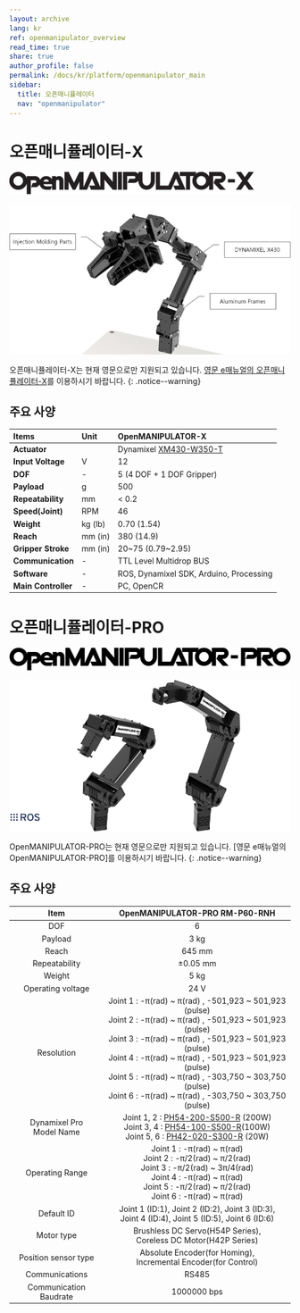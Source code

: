 ```yaml
---
layout: archive
lang: kr
ref: openmanipulator_overview
read_time: true
share: true
author_profile: false
permalink: /docs/kr/platform/openmanipulator_main
sidebar:
  title: 오픈매니퓰레이터
  nav: "openmanipulator"
---
```




# 오픈매니퓰레이터-X

![](/assets/images/platform/openmanipulator_x/OpenManipulator.resized.png)

![](/assets/images/platform/openmanipulator_x/OpenManipulator_Introduction.resized.jpg)

오픈매니퓰레이터-X는 현재 영문으로만 지원되고 있습니다. [영문 e매뉴얼의 오픈매니퓰레이터-X]를 이용하시기 바랍니다.
{: .notice--warning}

[영문 e매뉴얼의 오픈매니퓰레이터-X]: /docs/en/platform/openmanipulator_x/overview/


## 주요 사양

| Items               | Unit    | OpenMANIPULATOR-X                                    |
|:--------------------|:--------|:-----------------------------------------------------|
| **Actuator**        |         | Dynamixel [XM430-W350-T](/docs/en/dxl/x/xm430-w350/) |
| **Input Voltage**   | V       | 12                                                   |
| **DOF**             | -       | 5 (4 DOF + 1 DOF Gripper)                            |
| **Payload**         | g       | 500                                                  |
| **Repeatability**   | mm      | < 0.2                                                |
| **Speed(Joint)**    | RPM     | 46                                                   |
| **Weight**          | kg (lb) | 0.70  (1.54)                                         |
| **Reach**           | mm (in) | 380   (14.9)                                         |
| **Gripper Stroke**  | mm (in) | 20~75 (0.79~2.95)                                    |
| **Communication**   | -       | TTL Level Multidrop BUS                              |
| **Software**        | -       | ROS, Dynamixel SDK, Arduino, Processing              |
| **Main Controller** | -       | PC, OpenCR                                           |

# 오픈매니퓰레이터-PRO

![](/assets/images/platform/openmanipulator_pro/logo.png)  

<img src="/assets/images/platform/openmanipulator_pro/product_img.png" width="1250">  


OpenMANIPULATOR-PRO는 현재 영문으로만 지원되고 있습니다. [영문 e매뉴얼의 OpenMANIPULATOR-PRO]를 이용하시기 바랍니다.
{: .notice--warning}

[영문 e매뉴얼의 오픈매니퓰레이터-PRO]: /docs/en/platform/openmanipulator_pro/overview/


## 주요 사양

|             Item              |                                                                                                                                                                                        OpenMANIPULATOR-PRO RM-P60-RNH                                                                                                                                                                                        |
|:-----------------------------:|:------------------------------------------------------------------------------------------------------------------------------------------------------------------------------------------------------------------------------------------------------------------------------------------------------------------------------------------------------------------------------------------------------------:|
|              DOF              |                                                                                                                                                                                                      6                                                                                                                                                                                                       |
|            Payload            |                                                                                                                                                                                                     3 kg                                                                                                                                                                                                     |
|             Reach             |                                                                                                                                                                                                    645 mm                                                                                                                                                                                                    |
|         Repeatability         |                                                                                                                                                                                                   ±0.05 mm                                                                                                                                                                                                   |
|            Weight             |                                                                                                                                                                                                     5 kg                                                                                                                                                                                                     |
|       Operating voltage       |                                                                                                                                                                                                     24 V                                                                                                                                                                                                     |
|          Resolution           | Joint 1 : -&pi;(rad) ~ &pi;(rad) , -501,923 ~ 501,923 (pulse)<br />Joint 2 : -&pi;(rad) ~ &pi;(rad) , -501,923 ~ 501,923 (pulse)<br />Joint 3 : -&pi;(rad) ~ &pi;(rad) , -501,923 ~ 501,923 (pulse)<br />Joint 4 : -&pi;(rad) ~ &pi;(rad) , -501,923 ~ 501,923 (pulse)<br />Joint 5 : -&pi;(rad) ~ &pi;(rad) , -303,750 ~ 303,750 (pulse)<br />Joint 6 : -&pi;(rad) ~ &pi;(rad) , -303,750 ~ 303,750 (pulse) |
| Dynamixel Pro<br />Model Name |                                                                              Joint 1, 2 : [PH54-200-S500-R](/docs/en/dxl/pro_plus/ph54-200-s500-r/) (200W)<br />Joint 3, 4 : [PH54-100-S500-R](/docs/en/dxl/pro_plus/ph54-100-s500-r/)(100W)<br />Joint 5, 6 : [PH42-020-S300-R](/docs/en/dxl/pro_plus/ph42-020-s300-r/) (20W)                                                                               |
|        Operating Range        |                                                                                 Joint 1 : -&pi;(rad) ~ &pi;(rad)<br />Joint 2 : -&pi;/2(rad) ~ &pi;/2(rad)<br />Joint 3 : -&pi;/2(rad) ~ 3&pi;/4(rad)<br />Joint 4 : -&pi;(rad) ~ &pi;(rad)<br />Joint 5 : -&pi;/2(rad) ~ &pi;/2(rad)<br />Joint 6 : -&pi;(rad) ~ &pi;(rad)                                                                                  |
|          Default ID           |                                                                                                                                                     Joint 1 (ID:1), Joint 2 (ID:2), Joint 3 (ID:3),<br />Joint 4 (ID:4), Joint 5 (ID:5), Joint 6 (ID:6)                                                                                                                                                      |
|          Motor type           |                                                                                                                                                                     Brushless DC Servo(H54P Series),<br />Coreless DC Motor(H42P Series)                                                                                                                                                                     |
|     Position sensor type      |                                                                                                                                                                     Absolute Encoder(for Homing),<br />Incremental Encoder(for Control)                                                                                                                                                                      |
|        Communications         |                                                                                                                                                                                                    RS485                                                                                                                                                                                                     |
|    Communication Baudrate     |                                                                                                                                                                                                 1000000 bps                                                                                                                                                                                                  |
